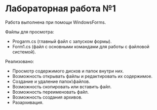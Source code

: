 # Лабораторная работа №1

Работа выполнена при помощи WindowsForms.

Файлы для просмотра:
- Progarm.cs (главный файл с запуском формы).
- Form1.cs (файл с основными командами для работы с файловой системой).

Реализовано:
- Просмотр содержимого дисков и папок внутри них.
- Возможность открывать файлы и редактировать их содержимое.
- Создание и удаление папок\файлов.
- Возможность скопировать или вставить файл.
- Возможность переименовать файл.
- Возможность создания архивов.
- Разархивация.
